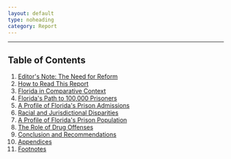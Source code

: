 ```yaml
---
layout: default
type: noheading
category: Report
---
```

 <hr class="section-heading-spacer">
   <div class="clearfix"></div>

## Table of Contents

1. [Editor's Note: The Need for Reform](#note)
2. [How to Read This Report](#HowTo)
3. [Florida in Comparative Context](#context)
4. [Florida's Path to 100,000 Prisoners](#path)
5. [A Profile of Florida's Prison Admissions](#admissions)
6. [Racial and Jurisdictional Disparities](#disparities)
7. [A Profile of Florida's Prison Population](#population)
8. [The Role of Drug Offenses](#drugs)
9. [Conclusion and Recommendations](#conclusion)
10. [Appendices](#AppendixA)
11. [Footnotes](#footnotes)